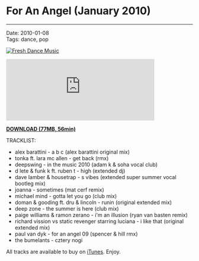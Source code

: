 # For An Angel (January 2010)

----

Date: 2010-01-08    
Tags: dance, pop    

[![Fresh Dance Music](https://drive.google.com/uc?export=download&id=0B8ZWtaisj528R2xBSXJoYlkzOVE)](https://drive.google.com/uc?export=download&id=0B_4_ynm06YZIcC1JNWxzMjFLQmc)

<iframe width="400" height="166" scrolling="no" frameborder="no" src="http://w.soundcloud.com/player?url=http%3A%2F%2Fapi.soundcloud.com%2Ftracks%2F1381204&auto_play=false&show_artwork=false&color=ff7700"></iframe>

[**DOWNLOAD (77MB, 56min)**](https://drive.google.com/uc?export=download&id=0B_4_ynm06YZIcC1JNWxzMjFLQmc)

TRACKLIST:  

* alex barattini - a b c (alex barattini original mix)
* tonka ft. lara mc allen - get back (rmx)
* deepswing - in the music 2010 (adam k & soha vocal club)
* d lete & funk k ft. ruben t - high (extended dj)
* dave lamber & housetrap - s vibes (extended super summer vocal bootleg mix)
* joanna - sometimes (mat cerf remix)
* michael mind - gotta let you go (club mix)
* doman & gooding ft. dru & lincoln - runin (original extended mix)
* deep zone - the summer is here (club mix)
* paige williams & ramon zerano - i'm an illusion (ryan van basten remix)
* richard vission vs static revenger starring luciana - i like that (original extended mix)
* paul van dyk - for an angel 09 (spencer & hill rmx)
* the bumelants - cztery nogi

All tracks are available to buy on <a href="http://itunes.apple.com/pl/" target="_blank">iTunes</a>.
Enjoy.